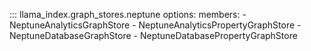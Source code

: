 ::: llama_index.graph_stores.neptune
    options:
      members:
        - NeptuneAnalyticsGraphStore
        - NeptuneAnalyticsPropertyGraphStore
        - NeptuneDatabaseGraphStore
        - NeptuneDatabasePropertyGraphStore
